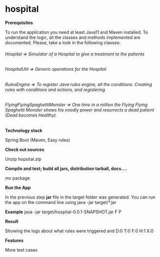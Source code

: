 # hospital


**Prerequisites**

To run the application you need at least Java11 and Maven installed. 
To understand  the logic, all the classes and methods implemented are documented.
Please, take a look in the following classes:

###### Hospital => Simulator of a Hospital to give a treatment to the patients
###### HospitalUtil => Generic operations for the Hospital.
###### RulesEngine => To register Java rules engine, all the conditions. Creating rules with conditions and actions, and registering
###### FlyingFlyingSpaghettiMonster => One time in a million the Flying Flying Spaghetti Monster shows his noodly power and resurrects a dead patient (Dead becomes Healthy).


**Technology stack**

Spring Boot (Maven, Easy rules)

**Check out sources**

Unzip hopsital.zip

**Compile and test; build all jars, distribution tarball, docs....**

mv package

**Run the App**

In the previous step **jar** file in the target folder was generated.
You can run the app on the command line using  java -jar target/*.jar

**Example**
java -jar target/hospital-0.0.1-SNAPSHOT.jar F P

**Result**

Showing the logs about what rules were triggered and
D:0
T:0
F:0
H:1
X:0


**Features**

More test cases

